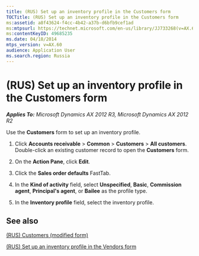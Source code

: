```yaml
---
title: (RUS) Set up an inventory profile in the Customers form
TOCTitle: (RUS) Set up an inventory profile in the Customers form
ms:assetid: a8f43624-f4cc-4b42-a37b-d6bfb9cef1ad
ms:mtpsurl: https://technet.microsoft.com/en-us/library/JJ733268(v=AX.60)
ms:contentKeyID: 49685235
ms.date: 04/18/2014
mtps_version: v=AX.60
audience: Application User
ms.search.region: Russia
---
```


# (RUS) Set up an inventory profile in the Customers form 


_**Applies To:** Microsoft Dynamics AX 2012 R3, Microsoft Dynamics AX 2012 R2_

Use the **Customers** form to set up an inventory profile.

1.  Click **Accounts receivable** \> **Common** \> **Customers** \> **All customers**. Double-click an existing customer record to open the **Customers** form.

2.  On the **Action Pane**, click **Edit**.

3.  Click the **Sales order defaults** FastTab.

4.  In the **Kind of activity** field, select **Unspecified**, **Basic**, **Commission agent**, **Principal's agent**, or **Bailee** as the profile type.

5.  In the **Inventory profile** field, select the inventory profile.

## See also

[(RUS) Customers (modified form)](https://technet.microsoft.com/en-us/library/jj853212\(v=ax.60\))

[(RUS) Set up an inventory profile in the Vendors form](rus-set-up-an-inventory-profile-in-the-vendors-form.md)

  


